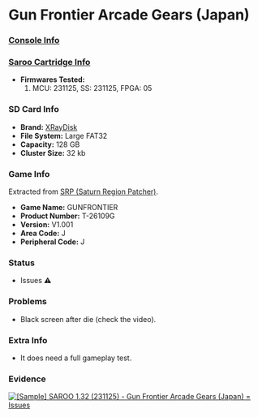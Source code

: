 # Gun Frontier Arcade Gears (Japan)

### [Console Info](../../../../Info/Consoles/VA13/README.md)

### [Saroo Cartridge Info](../../../../Info/Cartridges/RetroGameParadiseStore/1.32F/README.md)

- <b>Firmwares Tested:</b>
  1. MCU: 231125, SS: 231125, FPGA: 05

### SD Card Info

- <b>Brand:</b> [XRayDisk](https://s.click.aliexpress.com/e/_DFQnFSH)
- <b>File System:</b> Large FAT32
- <b>Capacity:</b> 128 GB
- <b>Cluster Size:</b> 32 kb

### Game Info

Extracted from [SRP (Saturn Region Patcher)](https://segaxtreme.net/resources/saturn-region-patcher.81/download).

- <b>Game Name:</b> GUNFRONTIER
- <b>Product Number:</b> T-26109G
- <b>Version:</b> V1.001
- <b>Area Code:</b> J
- <b>Peripheral Code:</b> J

### Status

- Issues :warning:

### Problems

- Black screen after die (check the video).

### Extra Info

- It does need a full gameplay test.

### Evidence

[![[Sample] SAROO 1.32 (231125) - Gun Frontier Arcade Gears (Japan) = Issues](https://img.youtube.com/vi/PUDWZlP-9yQ/0.jpg)](https://www.youtube.com/watch?v=PUDWZlP-9yQ)
